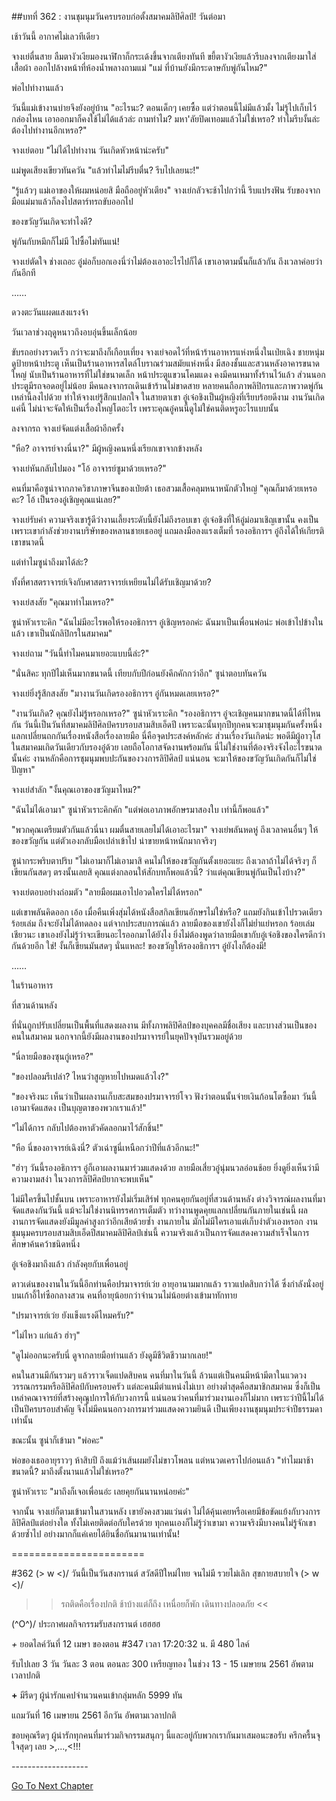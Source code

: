 ##บทที่ 362 : งานชุมนุมวันครบรอบก่อตั้งสมาคมลิปิศิลป์!
วันต่อมา

เช้าวันนี้ อากาศไม่เลวทีเดียว

จางเย่ตื่นสาย ลืมตางัวเงียมองนาฬิกาก็กระเด้งขึ้นจากเตียงทันที ขยี้ตางัวเงียแล้วรีบลงจากเตียงมาใส่เสื้อผ้า ออกไปล้างหน้าที่ห้องน้ำพลางถามแม่ "แม่ ที่บ้านยังมีกระดาษกับพู่กันไหม?"

พ่อไปทำงานแล้ว

วันนี้แม่เข้างานบ่ายจึงยังอยู่บ้าน "อะไรนะ? ตอนเด็กๆ เคยซื้อ แต่ว่าตอนนี้ไม่มีแล้วมั้ง ไม่รู้ไปเก็บไว้กล่องไหน เอาออกมาก็คงใช้ไม่ได้แล้วล่ะ ถามทำไม? มหา'ลัยปิดเทอมแล้วไม่ใช่เหรอ? ทำไมรีบงั้นล่ะ ต้องไปทำงานอีกเหรอ?"

จางเย่ตอบ "ไม่ได้ไปทำงาน วันเกิดหัวหน้าน่ะครับ"

แม่พูดเสียงเขียวทันควัน "แล้วทำไมไม่รีบตื่น? รีบไปเลยนะ!"

"รู้แล้วๆ แม่เอาของให้ผมหน่อยสิ มือถืออยู่หัวเตียง" จางเย่กลัวจะช้าไปกว่านี้ รีบแปรงฟัน รับของจากมือแม่มาแล้วก็ลงไปสตาร์ทรถขับออกไป

ของขวัญวันเกิดจะทำไงดี?

พู่กันกับหมึกก็ไม่มี ไปซื้อไม่ทันแน่!

จางเย่ตัดใจ ช่างเถอะ อู๋ม่อก็บอกเองนี่ว่าไม่ต้องเอาอะไรไปก็ได้ เขาเอาตามนั้นก็แล้วกัน ถึงเวลาค่อยว่ากันอีกที

……

ดวงตะวันแผดแสงแรงจ้า

วันเวลาช่วงฤดูหนาวถึงอบอุ่นขึ้นเล็กน้อย

ขับรถอย่างรวดเร็ว กว่าจะมาถึงก็เกือบเที่ยง จางเย่จอดไว้ที่หน้าร้านอาหารแห่งหนึ่งในเป่ยเฉิง ชายหนุ่มดูป้ายหน้าประตู เห็นเป็นร้านอาหารสไตล์โบราณร่วมสมัยแห่งหนึ่ง มีสองชั้นและสวนหลังอาคารขนาดใหญ่ นับเป็นร้านอาหารที่ไม่ใช่ขนาดเล็ก หน้าประตูแขวนโคมแดง คงมีคนเหมาทั้งร้านไว้แล้ว ส่วนนอกประตูมีรถจอดอยู่ไม่น้อย มีคนลงจากรถเดินเข้าร้านไม่ขาดสาย หลายคนถือภาพลิปิกรและภาพวาดพู่กันเหล่านี้ลงไปด้วย ทำให้จางเย่รู้สึกแปลกใจ ในสายตาเขา อู๋เจ๋อชิงเป็นผู้หญิงที่เรียบร้อยดีงาม งานวันเกิดแค่นี้ ไม่น่าจะจัดให้เป็นเรื่องใหญ่โตอะไร เพราะคุณอู๋คนนี้ดูไม่ใช่คนติดหรูอะไรแบบนั้น

ลงจากรถ จางเย่จัดแต่งเสื้อผ้าอีกครั้ง

"หือ? อาจารย์จางนี่นา?" มีผู้หญิงคนหนึ่งเรียกเขาจากข้างหลัง

จางเย่หันกลับไปมอง "โอ้ อาจารย์ซูมาด้วยเหรอ?"

คนที่มาคือซูน่าจากภาควิชาภาษาจีนของเป่ยต้า เธอสวมเสื้อคลุมหนาหนักตัวใหญ่ "คุณก็มาด้วยเหรอคะ? โอ้ เป็นรองอู๋เชิญคุณแน่เลย?"

จางเย่รับคำ ความจริงเขารู้ดีว่างานเลี้ยงระดับนี้ยังไม่ถึงรอบเขา อู๋เจ๋อชิงที่ให้อู๋ม่อมาเชิญเขานั้น คงเป็นเพราะเขากำลังช่วยงานบริษัทของหลานชายเธออยู่ แถมลงมือลงแรงเต็มที่ รองอธิการฯ อู๋ถึงได้ให้เกียรติเขาขนาดนี้

แต่ทำไมซูน่าถึงมาได้ล่ะ?

ทั้งที่ศาสตราจารย์เจิงกับศาสตราจารย์เหยียนไม่ได้รับเชิญมาด้วย?

จางเย่สงสัย "คุณมาทำไมเหรอ?"

ซูน่าหัวเราะคิก "ฉันไม่มีอะไรพอให้รองอธิการฯ อู๋เชิญหรอกค่ะ ฉันมาเป็นเพื่อนพ่อน่ะ พ่อเข้าไปข้างในแล้ว เขาเป็นนักลิปิกรในสมาคม"

จางเย่ถาม "วันนี้ทำไมคนมาเยอะแบบนี้ล่ะ?"

"นั่นสิคะ ทุกปีไม่เห็นมากขนาดนี้ เทียบกับปีก่อนยังคึกคักกว่าอีก" ซูน่าตอบทันควัน

จางเย่ยิ่งรู้สึกสงสัย "มางานวันเกิดรองอธิการฯ อู๋กันหมดเลยเหรอ?"

"งานวันเกิด? คุณยังไม่รู้หรอกเหรอ?" ซูน่าหัวเราะคิก "รองอธิการฯ อู๋จะเชิญคนมากขนาดนี้ได้ที่ไหนกัน วันนี้เป็นวันที่สมาคมลิปิศิลป์ครบรอบสามสิบเอ็ดปี เพราะฉะนั้นทุกปีทุกคนจะมาชุมนุมกันครั้งหนึ่ง แลกเปลี่ยนถกกันเรื่องหนังสือเรื่องลายมือ นี่คือจุดประสงค์หลักค่ะ ส่วนเรื่องวันเกิดน่ะ พอดีมีผู้อาวุโสในสมาคมเกิดวันเดียวกับรองอู๋ด้วย เลยถือโอกาสจัดงานพร้อมกัน นี่ไม่ใช่งานที่ต้องจริงจังไอะไรขนาดนั้นค่ะ งานหลักคือการชุมนุมพบปะกันของวงการลิปิศิลป์ แน่นอน จะมาให้ของขวัญวันเกิดกันก็ไม่ใช่ปัญหา"

จางเย่สำลัก "งั้นคุณเอาของขวัญมาไหม?"

"ฉันไม่ได้เอามา" ซูน่าหัวเราะคิกคัก "แต่พ่อเอาภาพอักษรมาสองใบ เท่านี้ก็พอแล้ว"

"พวกคุณเตรียมตัวกันแล้วนี่นา ผมตื่นสายเลยไม่ได้เอาอะไรมา" จางเย่พลันหดหู่ ถึงเวลาคนอื่นๆ ให้ของขวัญกัน แต่ตัวเองกลับมือเปล่าเข้าไป น่าขายหน้าหนักมากจริงๆ

ซูน่ากระพริบตาปริบ "ไม่เอามาก็ไม่เอามาสิ คนไม่ให้ของขวัญกันตั้งเยอะแยะ ถึงเวลาถ้าไม่ได้จริงๆ ก็เขียนกันสดๆ ตรงนั้นเลยสิ คุณแต่งกลอนให้สักบทก็พอแล้วนี่? ว่าแต่คุณเขียนพู่กันเป็นไงบ้าง?"

จางเย่ตอบอย่างถ่อมตัว "ลายมือผมเอาไปอวดใครไม่ได้หรอก"

แต่เขาพลันคิดออก เอ้อ เมื่อคืนเพิ่งสุ่มได้หนังสือสกิลเขียนอักษรไม่ใช่หรือ? แถมยังกินเข้าไปรวดเดียวร้อยเล่ม ถึงจะยังไม่ได้ทดลอง แต่จากประสบการณ์แล้ว ลายมือของเขายังไงก็ไม่ย่ำแย่หรอก ร้อยเล่มเชียวนะ เขาเองยังไม่รู้ว่าจะเขียนอะไรออกมาได้ยังไง ยิ่งไม่ต้องพูดว่าลายมือเขากับอู๋เจ๋อชิงของใครดีกว่ากันด้วยอีก
ใช่!
งั้นก็เขียนมันสดๆ นั่นแหละ!
ของขวัญให้รองอธิการฯ อู๋ยังไงก็ต้องมี!

……

ในร้านอาหาร

ที่สวนด้านหลัง

ที่นั่นถูกปรับเปลี่ยนเป็นพื้นที่แสดงผลงาน มีทั้งภาพลิปิศิลป์ของบุคคลมีชื่อเสียง และบางส่วนเป็นของคนในสมาคม นอกจากนี้ยังมีผลงานของปรมาจารย์ในยุคปัจจุบันรวมอยู่ด้วย

"นี่ลายมือของซุนกู่เหรอ?"

"ของปลอมรึเปล่า? ไหนว่าสูญหายไปหมดแล้วไง?"

"ของจริงนะ เห็นว่าเป็นผลงานเก็บสะสมของปรมาจารย์โจว ฟังว่าตอนนั้นจ่ายเงินก้อนโตซื้อมา วันนี้เอามาจัดแสดง เป็นบุญตาของพวกเราแล้ว!"

"ไม่ได้การ กลับไปต้องหาตัวคัดลอกมาไว้สักชิ้น!"

"หือ นี่ของอาจารย์เฉิงนี่? ตัวเฉ่าซูนี่เหนือกว่าปีที่แล้วอีกนะ!"

"ฮ่าๆ วันนี้รองอธิการฯ อู๋ก็เอาผลงานมาร่วมแสดงด้วย ลายมือเสี่ยวอู๋นุ่มนวลอ่อนช้อย ยิ่งดูยิ่งเห็นว่ามีความงามสง่า ในวงการลิปิศิลป์ยากจะพบเห็น"

ไม่มีใครขึ้นไปชั้นบน เพราะอาหารยังไม่เริ่มเสิร์ฟ ทุกคนคุยกันอยู่ที่สวนด้านหลัง ต่างวิจารณ์ผลงานที่มาจัดแสดงกันวันนี้ แม้จะไม่ใช่งานนิทรรศการเต็มตัว ทว่างานพูดคุยแลกเปลี่ยนกันภายในเช่นนี้ ผลงานการจัดแสดงยังมีมูลค่าสูงกว่าอีกเสียด้วยซ้ำ งานภายใน มักไม่มีใครเอาแต่เก็บงำตัวเองหรอก งานชุมนุมครบรอบสามสิบเอ็ดปีสมาคมลิปิศิลป์เช่นนี้ ความจริงแล้วเป็นการจัดแสดงความสำเร็จในการศึกษาค้นคว้าชนิดหนึ่ง

อู๋เจ๋อชิงมาถึงแล้ว กำลังคุยกับเพื่อนอยู่

ดาวเด่นของงานในวันนี้อีกท่านคือปรมาจารย์เว่ย อายุอานามมากแล้ว ราวแปดสิบกว่าได้ ซึ่งกำลังนั่งอยู่บนเก้าอี้ไท่ซือกลางสวน คนที่อายุน้อยกว่าจำนวนไม่น้อยต่างเข้ามาทักทาย

"ปรมาจารย์เว่ย ยังแข็งแรงดีไหมครับ?"

"ไม่ไหว แก่แล้ว ฮ่าๆ"

"ดูไม่ออกนะครับนี่ ดูจากลายมือท่านแล้ว ยังดูมีชีวิตชีวามากเลย!"

คนในสวนมีกันรวมๆ แล้วราวเจ็ดแปดสิบคน คนที่มาในวันนี้ ล้วนแต่เป็นคนมีหน้ามีตาในแวดวงวรรณกรรมหรือลิปิศิลป์กับครอบครัว แต่ละคนมีตำแหน่งไม่เบา อย่างต่ำสุดคือสมาชิกสมาคม ซึ่งก็เป็นเหล่าคณาจารย์ที่สร้างคุณูปการให้กับวงการนี้ แน่นอนว่าคนที่มาร่วมงานเองก็ไม่มาก เพราะว่าปีนี้ไม่ได้เป็นปีครบรอบสำคัญ จึงไม่มีคนนอกวงการมาร่วมแสดงความยินดี เป็นเพียงงานชุมนุมประจำปีธรรมดาเท่านั้น

ขณะนั้น ซูน่าก็เข้ามา "พ่อคะ"

พ่อของเธออายุราวๆ ห้าสิบปี ถึงแม้ว่าเส้นผมยังไม่ขาวโพลน แต่หนวดเคราไปก่อนแล้ว "ทำไมมาช้าขนาดนี้? มาถึงตั้งนานแล้วไม่ใช่เหรอ?"

ซูน่าหัวเราะ "มาถึงก็เจอเพื่อนอ่ะ เลยคุยกันนานหน่อยค่ะ"

จากนั้น จางเย่ก็ตามเข้ามาในสวนหลัง เขายังคงสวมแว่นดำ ไม่ได้คุ้นเคยหรือเคยมีข้อขัดแย้งกับวงการลิปิศิลป์แต่อย่างใด ทั้งไม่เคยติดต่อกับใครด้วย ทุกคนเองก็ไม่รู้ว่าเขามา ความจริงมีบางคนไม่รู้จักเขาด้วยซ้ำไป อย่างมากก็แค่เคยได้ยินชื่อกันมานานเท่านั้น!

=======================

#362 \(> w <)/ วันนี้เป็นวันสงกรานต์ สวัสดีปีใหม่ไทย จนไม่มี รวยไม่เลิก สุขกายสบายใจ \(> w <)/

>> รถติดคือเรื่องปกติ ช้าบ้างแต่ก็ถึง เหนื่อยก็พัก เดินทางปลอดภัย <<

\(^O^)/ ประกาศผลกิจกรรมรับสงกรานต์ เฮฮฮฮ

*+* ยอดไลค์วันที่ 12 เมษา ของตอน #347 เวลา 17:20:32 น. มี 480 ไลค์

รับไปเลย 3 วัน วันละ 3 ตอน ตอนละ 300 เหรียญทอง ในช่วง 13 - 15 เมษายน 2561 อัพตามเวลาปกติ

**+** มีรีดๆ ผู้น่ารักแคปจำนวนคนเข้ากลุ่มหลัก 5999 ทัน

แถมวันที่ 16 เมษายน 2561 อีกวัน อัพตามเวลาปกติ

ขอบคุณรีดๆ ผู้น่ารักทุกคนที่มาร่วมกิจกรรมสนุกๆ นี้และอยู่กับพวกเรากันมาเสมอนะขอรับ ครึกครื้นจุใจสุดๆ เลย >,...,<!!!

*-*-*-*-*-*-*-*-*-*-*-*-*-*-*-*-*-*-*-*


[Go To Next Chapter]( ./63.md)